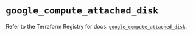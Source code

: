 # `google_compute_attached_disk`

Refer to the Terraform Registry for docs: [`google_compute_attached_disk`](https://registry.terraform.io/providers/hashicorp/google/6.16.0/docs/resources/compute_attached_disk).

